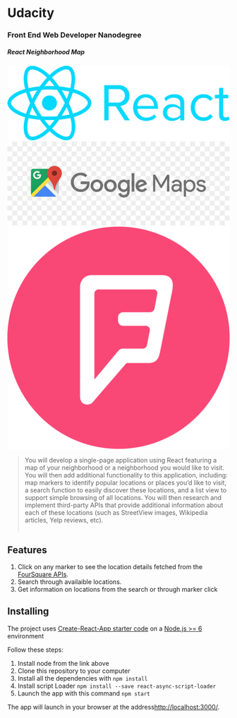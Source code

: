 # Udacity
### Front End Web Developer Nanodegree
##### React Neighborhood Map

![React Logo](React.png)
![Google Logo](googleMaps.jpg)
![FourSquare Logo](foursquare.png)

> You will develop a single-page application using React featuring a map of your neighborhood or a neighborhood you would like to visit. 
You will then add additional functionality to this application, including: map markers to identify popular locations or places you’d like to visit, a search function to easily discover these locations, and a list view to support simple browsing of all locations. You will then research and implement third-party APIs that provide additional information about each of these locations (such as StreetView images, Wikipedia articles, Yelp reviews, etc).
<br/><br/>


## Features

1. Click on any marker to see the location details fetched from the [FourSquare APIs](https://developer.foursquare.com/).
2. Search through availaible locations.
3. Get information on locations from the search or through marker click

## Installing

The project uses [Create-React-App starter code](https://github.com/facebookincubator/create-react-app) on a [Node.js >= 6](https://nodejs.org/en/) environment

Follow these steps:

1. Install node from the link above
1. Clone this repository to your computer
1. Install all the dependencies with `npm install`
1. Install script Loader `npm install --save react-async-script-loader`
1. Launch the app with this command `npm start`

The app will launch in your browser at the address[http://localhost:3000/](http://localhost:3000/).

